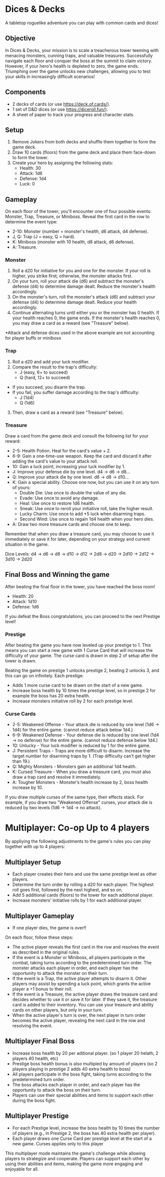 # Dices & Decks

A tabletop roguelike adventure you can play with common cards and dices!

## Objective

In Dices & Decks, your mission is to scale a treacherous tower teeming with menacing monsters, cunning traps, and valuable treasures. Successfully navigate each floor and conquer the boss at the summit to claim victory. However, if your hero's health is depleted to zero, the game ends. Triumphing over the game unlocks new challenges, allowing you to test your skills in increasingly difficult scenarios!

## Components


- 2 decks of cards (or use https://deck.of.cards/).
- 1 set of D&D dices (or use https://diceroll.fun/).
- A sheet of paper to track your progress and character stats.

## Setup

1. Remove Jokers from both decks and shuffle them together to form the game deck.
2. Draw 10 cards (floors) from the game deck and place them face-down to form the tower.
3. Create your hero by assigning the following stats:
    * Health: 30
    * Attack: 1d6
    * Defense: 1d4
    * Luck: 0

## Gameplay

On each floor of the tower, you'll encounter one of four possible events: Monster, Trap, Treasure, or Miniboss. Reveal the first card in the row to determine the event type:

* 2-10: Monster (number = monster's health, d6 attack, d4 defense).
* J, Q: Trap (J = easy, Q = hard).
* K: Miniboss (monster with 10 health, d8 attack, d6 defense).
* A: Treasure.

### Monster

1. Roll a d20 for initiative for you and one for the monster. If your roll is higher, you strike first; otherwise, the monster attacks first.
2. On your turn, roll your attack die (d6) and subtract the monster's defense (d4) to determine damage dealt. Reduce the monster's health accordingly.
3. On the monster's turn, roll the monster's attack (d6) and subtract your defense (d4) to determine damage dealt. Reduce your health accordingly.
4. Continue alternating turns until either you or the monster has 0 health. If your health reaches 0, the game ends. If the monster's health reaches 0, you may draw a card as a reward (see "Treasure" below).

*Attack and defense dices used in the above example are not accounting for player buffs or miniboss

### Trap

1. Roll a d20 and add your luck modifier.
2. Compare the result to the trap's difficulty:
    - J (easy, 6+ to succeed)
    - Q (hard, 12+ to succeed)
- If you succeed, you disarm the trap.
- If you fail, you suffer damage according to the trap's difficulty:
    - J (1d4)
    - Q (1d6)
3. Then, draw a card as a reward (see "Treasure" below).

### Treasure

Draw a card from the game deck and consult the following list for your reward:

* 2-5: Health Potion. Heal for the card's value + 2.
* 6-9: Gain a one-time-use weapon. Keep the card and discard it after adding the card's value to your attack roll.
* 10: Gain a luck point, increasing your luck modifier by 1.
* J: Improve your defense die by one level. d4 -> d6 -> d8…
* Q: Improve your attack die by one level. d6 -> d8 -> d10…
* K: Gain a special ability. Choose one now, but you can use it on any turn of yours:
    * Double Die: Use once to double the value of any die.
    * Evade: Use once to avoid any damage.
    * Heal: Use once to restore 1d6 health.
    * Sneak: Use once to reroll your initiative roll, take the higher result.
    * Lucky Charm: Use once to add +5 luck when disarming traps.
    * Second Wind: Use once to regain 1d4 health when your hero dies.
* A: Draw two more treasure cards and choose one to keep.

Remember that when you draw a treasure card, you may choose to use it immediately or save it for later, depending on your strategy and current situation in the game.

Dice Levels: d4 -> d6 -> d8 -> d10 -> d12 -> 2d8 -> d20 -> 2d10 -> 2d12 -> 3d10 -> 2d20

## Final Boss and Winning the game

After beating the final floor in the tower, you have reached the boss room!

* Health: 20
* Attack: 1d10
* Defense: 1d6

If you defeat the Boss congratulations, you can proceed to the next Prestige level!

### Prestige

After beating the game you have now leveled up your prestige to 1. This means you can start a new game with 1 Curse Card that will increase the difficulty of your game. The curse card is drawn in step 2 of setup after the tower is drawn.

Beating the game on prestige 1 unlocks prestige 2, beating 2 unlocks 3, and this can go on infinitely. Each prestige: 

- Adds 1 more curse card to be drawn on the start of a new game.
- Increase boss health by 10 times the prestige level, so in prestige 2 for example the boss has 20 extra health.
- Increase monsters initiative roll by 2 for each prestige level.

### Curse Cards

* 2-5: Weakened Offense - Your attack die is reduced by one level (1d6 -> 1d4) for the entire game. (cannot reduce attack below 1d4.)
* 6-9: Weakened Defense - Your defense die is reduced by one level (1d4 -> no defense) for the entire game. (cannot reduce defense below 1d4.)
* 10: Unlucky - Your luck modifier is reduced by 1 for the entire game.
* J: Persistent Traps - Traps are more difficult to disarm. Increase the target number for disarming traps by 1. (Trap difficulty can’t get higher than 19.)
* Q: Mighty Monsters - Monsters gain an additional 1d4 health.
* K: Cursed Treasure - When you draw a treasure card, you must also draw a trap card and resolve it immediately.
* A: Tougher Monsters - Monster’s health increase by 2, boss health increase by 10.

If you draw multiple curses of the same type, their effects stack. For example, if you draw two "Weakened Offense" curses, your attack die is reduced by two levels (1d6 -> 1d4 -> no attack).

# Multiplayer: Co-op Up to 4 players

By appliying the following adjustments to the game's rules you can play together with up to 4 players:

## Multiplayer Setup

- Each player creates their hero and use the same prestige level as other players.
- Determine the turn order by rolling a d20 for each player. The highest roll goes first, followed by the next highest, and so on.
- Add 5 additional cards (floors) to the tower for each additional player.
- Increase monsters' initiative rolls by 1 for each additional player.

## Multiplayer Gameplay

- If one player dies, the game is over!!

On each floor, follow these steps:

- The active player reveals the first card in the row and resolves the event as described in the original rules.
- If the event is a Monster or Miniboss, all players participate in the combat, taking turns according to the predetermined turn order. The monster attacks each player in order, and each player has the opportunity to attack the monster on their turn.
- If the event is a Trap, the active player attempts to disarm it. Other players may assist by spending a luck point, which grants the active player a +1 bonus to their roll.
- If the event is a Treasure, the active player draws the treasure card and decides whether to use it or save it for later. If they save it, the treasure card is added to their inventory. You can use your treasure and ability cards on other players, but only in your turn.
- When the active player's turn is over, the next player in turn order becomes the active player, revealing the next card in the row and resolving the event.

## Multiplayer Final Boss

- Increase boss health by 20 per aditional player. (so 1 player 20 helath, 2 players 40 health, etc)
- Prestige boss health bonus is also multipied by amount of players (so 2 players playing in prestige 2 adds 40 extra health to boss)
- All players participate in the boss fight, taking turns according to the predetermined turn order.
- The boss attacks each player in order, and each player has the opportunity to attack the boss on their turn.
- Players can use their special abilities and items to support each other during the boss fight.

## Multiplayer Prestige

- For each Prestige level, increase the boss health by 10 times the number of players (e.g., in Prestige 2, the boss has 40 extra health per player).
- Each player draws one Curse Card per prestige level at the start of a new game. Curses applies only to this player

This multiplayer mode maintains the game's challenge while allowing players to strategize and cooperate. Players can support each other by using their abilities and items, making the game more engaging and enjoyable for all.
